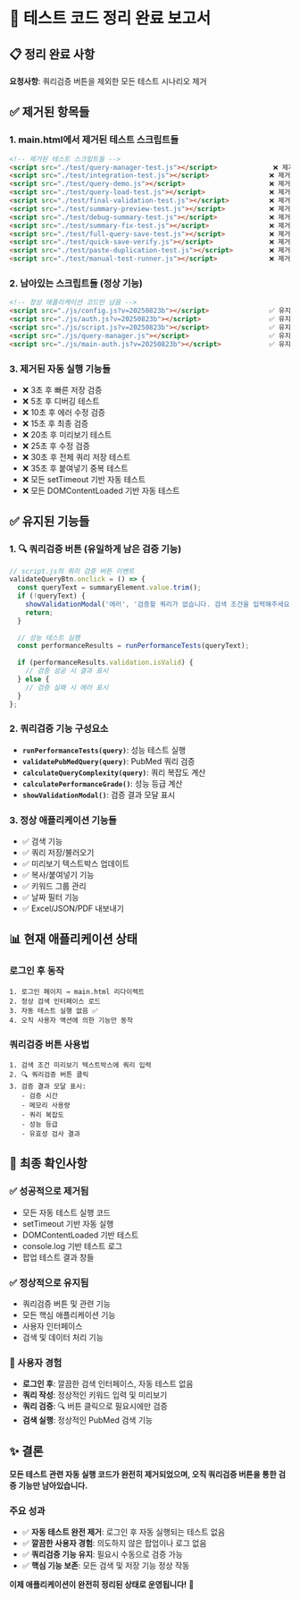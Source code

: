 # 🧹 테스트 코드 정리 완료 보고서

## 📋 정리 완료 사항

**요청사항**: 쿼리검증 버튼을 제외한 모든 테스트 시나리오 제거

## ✅ 제거된 항목들

### 1. main.html에서 제거된 테스트 스크립트들
```html
<!-- 제거된 테스트 스크립트들 -->
<script src="./test/query-manager-test.js"></script>              ❌ 제거됨
<script src="./test/integration-test.js"></script>               ❌ 제거됨  
<script src="./test/query-demo.js"></script>                     ❌ 제거됨
<script src="./test/query-load-test.js"></script>                ❌ 제거됨
<script src="./test/final-validation-test.js"></script>          ❌ 제거됨
<script src="./test/summary-preview-test.js"></script>           ❌ 제거됨
<script src="./test/debug-summary-test.js"></script>             ❌ 제거됨
<script src="./test/summary-fix-test.js"></script>               ❌ 제거됨
<script src="./test/full-query-save-test.js"></script>           ❌ 제거됨
<script src="./test/quick-save-verify.js"></script>              ❌ 제거됨
<script src="./test/paste-duplication-test.js"></script>         ❌ 제거됨
<script src="./test/manual-test-runner.js"></script>             ❌ 제거됨
```

### 2. 남아있는 스크립트들 (정상 기능)
```html
<!-- 정상 애플리케이션 코드만 남음 -->
<script src="./js/config.js?v=20250823b"></script>               ✅ 유지됨
<script src="./js/auth.js?v=20250823b"></script>                 ✅ 유지됨  
<script src="./js/script.js?v=20250823b"></script>               ✅ 유지됨
<script src="./js/query-manager.js"></script>                    ✅ 유지됨
<script src="./js/main-auth.js?v=20250823b"></script>            ✅ 유지됨
```

### 3. 제거된 자동 실행 기능들
- ❌ 3초 후 빠른 저장 검증
- ❌ 5초 후 디버깅 테스트
- ❌ 10초 후 에러 수정 검증
- ❌ 15초 후 최종 검증
- ❌ 20초 후 미리보기 테스트
- ❌ 25초 후 수정 검증
- ❌ 30초 후 전체 쿼리 저장 테스트
- ❌ 35초 후 붙여넣기 중복 테스트
- ❌ 모든 setTimeout 기반 자동 테스트
- ❌ 모든 DOMContentLoaded 기반 자동 테스트

## ✅ 유지된 기능들

### 1. 🔍 쿼리검증 버튼 (유일하게 남은 검증 기능)
```javascript
// script.js의 쿼리 검증 버튼 이벤트
validateQueryBtn.onclick = () => {
  const queryText = summaryElement.value.trim();
  if (!queryText) {
    showValidationModal('에러', '검증할 쿼리가 없습니다. 검색 조건을 입력해주세요.', false);
    return;
  }
  
  // 성능 테스트 실행
  const performanceResults = runPerformanceTests(queryText);
  
  if (performanceResults.validation.isValid) {
    // 검증 성공 시 결과 표시
  } else {
    // 검증 실패 시 에러 표시  
  }
};
```

### 2. 쿼리검증 기능 구성요소
- **`runPerformanceTests(query)`**: 성능 테스트 실행
- **`validatePubMedQuery(query)`**: PubMed 쿼리 검증
- **`calculateQueryComplexity(query)`**: 쿼리 복잡도 계산
- **`calculatePerformanceGrade()`**: 성능 등급 계산
- **`showValidationModal()`**: 검증 결과 모달 표시

### 3. 정상 애플리케이션 기능들
- ✅ 검색 기능
- ✅ 쿼리 저장/불러오기
- ✅ 미리보기 텍스트박스 업데이트
- ✅ 복사/붙여넣기 기능
- ✅ 키워드 그룹 관리
- ✅ 날짜 필터 기능
- ✅ Excel/JSON/PDF 내보내기

## 📊 현재 애플리케이션 상태

### 로그인 후 동작
```
1. 로그인 페이지 → main.html 리다이렉트
2. 정상 검색 인터페이스 로드
3. 자동 테스트 실행 없음 ✅
4. 오직 사용자 액션에 의한 기능만 동작
```

### 쿼리검증 버튼 사용법
```
1. 검색 조건 미리보기 텍스트박스에 쿼리 입력
2. 🔍 쿼리검증 버튼 클릭
3. 검증 결과 모달 표시:
   - 검증 시간
   - 메모리 사용량  
   - 쿼리 복잡도
   - 성능 등급
   - 유효성 검사 결과
```

## 🎯 최종 확인사항

### ✅ 성공적으로 제거됨
- 모든 자동 테스트 실행 코드
- setTimeout 기반 자동 실행
- DOMContentLoaded 기반 테스트
- console.log 기반 테스트 로그
- 팝업 테스트 결과 창들

### ✅ 정상적으로 유지됨  
- 쿼리검증 버튼 및 관련 기능
- 모든 핵심 애플리케이션 기능
- 사용자 인터페이스
- 검색 및 데이터 처리 기능

### 📱 사용자 경험
- **로그인 후**: 깔끔한 검색 인터페이스, 자동 테스트 없음
- **쿼리 작성**: 정상적인 키워드 입력 및 미리보기
- **쿼리 검증**: 🔍 버튼 클릭으로 필요시에만 검증
- **검색 실행**: 정상적인 PubMed 검색 기능

## ✨ 결론

**모든 테스트 관련 자동 실행 코드가 완전히 제거되었으며, 오직 쿼리검증 버튼을 통한 검증 기능만 남아있습니다.**

### 주요 성과
- ✅ **자동 테스트 완전 제거**: 로그인 후 자동 실행되는 테스트 없음
- ✅ **깔끔한 사용자 경험**: 의도하지 않은 팝업이나 로그 없음  
- ✅ **쿼리검증 기능 유지**: 필요시 수동으로 검증 가능
- ✅ **핵심 기능 보존**: 모든 검색 및 저장 기능 정상 작동

**이제 애플리케이션이 완전히 정리된 상태로 운영됩니다!** 🎉